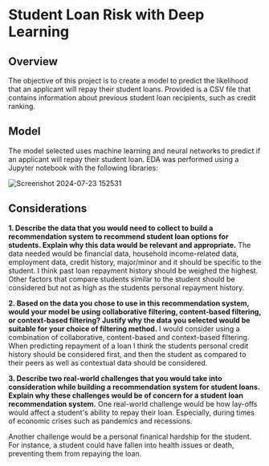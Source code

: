 # Student Loan Risk with Deep Learning

## Overview
The objective of this project is to create a model to predict the likelihood that an applicant will repay their student loans.  Provided is a CSV file that contains
information about previous student loan recipients, such as credit ranking.

## Model
The model selected uses machine learning and neural networks to predict if an applicant will repay their student loan.  EDA was performed using a Jupyter notebook with the following libraries:

![Screenshot 2024-07-23 152531](https://github.com/user-attachments/assets/fb264897-64fc-4683-94cf-d44925e7fb58)

## Considerations

**1. Describe the data that you would need to collect to build a recommendation system to recommend student loan options for students. Explain why this data would be relevant and appropriate.**
The data needed would be financial data, household income-related data, employment data, credit history, major/minor and it should be specific to the student.  I think past loan repayment history should 
be weighed the highest.  Other factors that compare students similar to the student 
should be considered but not as high as the students personal repayment history.

**2. Based on the data you chose to use in this recommendation system, would your model be using collaborative filtering, content-based filtering, or context-based filtering? Justify why the data you selected would be suitable for your choice of filtering method.**
I would consider using a combination of collaborative, content-based and 
context-based filtering.  When predicting repayment of a loan I think the 
students personal credit history should be considered first, and then the student
as compared to their peers as well as contextual data should be considered. 

**3. Describe two real-world challenges that you would take into consideration while building a recommendation system for student loans. Explain why these challenges would be of concern for a student loan recommendation system.**
One real-world challenge would be how lay-offs would affect a student's ability
to repay their loan.  Especially, during times of economic crises such as 
pandemics and recessions.  

Another challenge would be a personal finanical hardship for the student.  For
instance, a student could have fallen into health issues or death, preventing 
them from repaying the loan.
